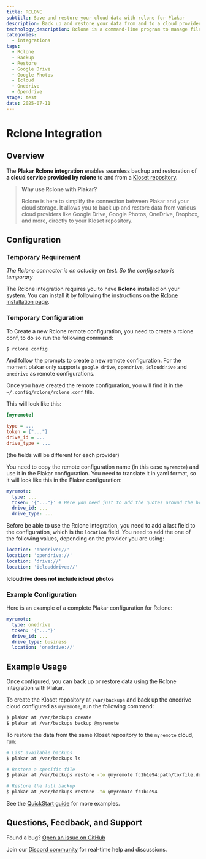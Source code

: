 ```yaml
---
title: RCLONE
subtitle: Save and restore your cloud data with rclone for Plakar
description: Back up and restore your data from and to a cloud provider (e.g., Google Drive, Google Photos, Onedrive) using the Plakar Rclone integration.
technology_description: Rclone is a command-line program to manage files on cloud storage. It supports various providers like Google Drive, Google Photos, OneDrive, Dropbox, and more.
categories: 
  - integrations
tags:
  - Rclone
  - Backup
  - Restore
  - Google Drive
  - Google Photos
  - Icloud
  - Onedrive
  - Opendrive
stage: test
date: 2025-07-11
---
```


# Rclone Integration

## Overview

The **Plakar Rclone integration** enables seamless backup and restoration of **a cloud service provided by rclone** to and from a [Kloset repository](/posts/2025-04-29/kloset-the-immutable-data-store/).

> **Why use Rclone with Plakar?**
>
> Rclone is here to simplify the connection between Plakar and your cloud storage. It allows you to back up and restore data from various cloud providers like Google Drive, Google Photos, OneDrive, Dropbox, and more, directly to your Kloset repository.

## Configuration

### Temporary Requirement

*The Rclone connector is on actually on test. So the config setup is temporary*

The Rclone integration requires you to have **Rclone** installed on your system. You can install it by following the instructions on the [Rclone installation page](https://rclone.org/install/).

### Temporary Configuration

To Create a new Rclone remote configuration, you need to create a rclone conf, to do so run the following command:

```bash
$ rclone config
```

And follow the prompts to create a new remote configuration. For the moment plakar only supports `google drive`, `opendrive`, `iclouddrive` and `onedrive` as remote configurations.

Once you have created the remote configuration, you will find it in the `~/.config/rclone/rclone.conf` file.

This will look like this:

```ini
[myremote]

type = ...
token = {"..."}
drive_id = ...
drive_type = ...
```
(the fields will be different for each provider)

You need to copy the remote configuration name (in this case `myremote`) and use it in the Plakar configuration.
You need to translate it in yaml format, so it will look like this in the Plakar configuration:

```yaml
myremote:
  type: ...
  token: '{"..."}' # Here you need just to add the quotes around the brackets
  drive_id: ...
  drive_type: ...
```

Before be able to use the Rclone integration, you need to add a last field to the configuration, which is the `location` field.
You need to add the one of the following values, depending on the provider you are using:
```yaml
location: 'onedrive://'
location: 'opendrive://'
location: 'drive://'
location: 'iclouddrive://'
```
**Icloudrive does not include icloud photos**

### Example Configuration

Here is an example of a complete Plakar configuration for Rclone:

```yaml
myremote:
  type: onedrive
  token: '{"..."}'
  drive_id: ...
  drive_type: business
  location: 'onedrive://'
```

## Example Usage

Once configured, you can back up or restore data using the Rclone integration with Plakar.

To create the Kloset repository at `/var/backups` and back up the onedrive cloud configured as `myremote`, run the following command:

```bash
$ plakar at /var/backups create
$ plakar at /var/backups backup @myremote
```

To restore the data from the same Kloset repository to the `myremote` cloud, run:

```bash
# List available backups
$ plakar at /var/backups ls

# Restore a specific file
$ plakar at /var/backups restore -to @myremote fc1b1e94:path/to/file.docx

# Restore the full backup
$ plakar at /var/backups restore -to @myremote fc1b1e94
```

See the [QuickStart guide](https://docs.plakar.io/en/quickstart/index.html) for more examples.

## Questions, Feedback, and Support

Found a bug? [Open an issue on GitHub](https://github.com/PlakarKorp/plakar/issues/new?title=Bug%20report%20on%20S3%20integration&body=Please%20provide%20a%20detailed%20description%20of%20the%20issue.%0A%0A**Plakar%20version**)

Join our [Discord community](https://discord.gg/uuegtnF2Q5) for real-time help and discussions.
